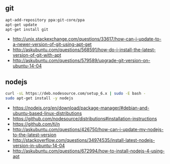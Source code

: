 ## git

```bash
apt-add-repository ppa:git-core/ppa
apt-get update
apt-get install git
```

- http://unix.stackexchange.com/questions/33617/how-can-i-update-to-a-newer-version-of-git-using-apt-get
- http://askubuntu.com/questions/568591/how-do-i-install-the-latest-version-of-git-with-apt
- http://askubuntu.com/questions/579589/upgrade-git-version-on-ubuntu-14-04

## nodejs

```bash
curl -sL https://deb.nodesource.com/setup_6.x | sudo -E bash -
sudo apt-get install -y nodejs
```

- https://nodejs.org/en/download/package-manager/#debian-and-ubuntu-based-linux-distributions
- https://github.com/nodesource/distributions#installation-instructions
- https://github.com/tj/n
- http://askubuntu.com/questions/426750/how-can-i-update-my-nodejs-to-the-latest-version
- http://stackoverflow.com/questions/34974535/install-latest-nodejs-version-in-ubuntu-14-04
- http://askubuntu.com/questions/672994/how-to-install-nodejs-4-using-apt

